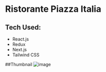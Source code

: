 # Ristorante Piazza Italia

## Tech Used:

- React.js
- Redux
- Next.js
- Tailwind CSS

##Thumbnail
![image](https://user-images.githubusercontent.com/77818407/178594792-5f91ea7d-2246-413d-b873-16fe84cc93f8.png)
